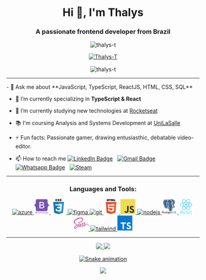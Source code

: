 <h1 align="center" style=bold>Hi 👋, I'm Thalys </h1>
<h3 align="center">A passionate frontend developer from Brazil</h3>
<p align="center"> <img src="https://komarev.com/ghpvc/?username=thalys-t&label=Profile%20views&color=0e75b6&style=flat" alt="thalys-t" /> </p>

<p align="center" >
  <a href="https://github-profile-trophy.vercel.app/?username=ryo-ma">
    <img src="https://github-profile-trophy.vercel.app/?username=Thalys-T&theme=radical&margin-w=8-ma&title=Commits,Followers,Repositories,Stars&row=2&column=4" alt="Thalys-T" /> </a>
</p>
<p align="center" ><img align="center" src="https://github-readme-streak-stats.herokuapp.com/?user=thalys-t&theme=radical" alt="thalys-t" /></p>
<hr>
- 💬 Ask me about **JavaScript, TypeScript, ReactJS, HTML, CSS, SQL**

- 🌱 I’m currently specializing in **TypeScript & React**

- 🔭 I’m currently studying new technologies at [Rocketseat](https://github.com/Rocketseat)

- 📚 I'm coursing Analysis and Systems Development at [UniLaSalle](https://www.unilasalle.edu.br/) 

- ⚡ Fun facts: Passionate gamer, drawing entusiasthic, debatable video-editor.

- 📫 How to reach me  [![LinkedIn Badge](https://img.shields.io/badge/-Linkedin-blue?style=flat-square&logo=Linkedin&logoColor=white&link=https://www.linkedin.com/in/thalystnmenezes/)](https://www.linkedin.com/in/thalystnmenezes/) 
&nbsp;
[![Gmail Badge](https://img.shields.io/badge/-thalys.tauan@ulbra.inf.br-c14438?style=flat-square&logo=Gmail&logoColor=white&link=mailto:regisoliveiramelo@gmail.com)](mailto:regisoliveiramelo@gmail.com)
&nbsp;
[![Whatsapp Badge](https://img.shields.io/badge/-Whatsapp-20CB60?style=flat-square&logo=whatsapp&logoColor=white&link=http://wa.me/5551992838505)](http://wa.me/5551992838505)
&nbsp;
[![Steam](https://img.shields.io/badge/steam-%23000000.svg?style=for-the-badge&logo=steam&logoColor=white&link=https://steamcommunity.com/id/GhostTl/)](https://steamcommunity.com/id/GhostTl/)
&nbsp;


<hr>


<h3 align="center">Languages and Tools:</h3>
<p 
	align="center"> <a href="https://azure.microsoft.com/en-in/" target="_blank" rel="noreferrer"> 
	<img src="https://www.vectorlogo.zone/logos/microsoft_azure/microsoft_azure-icon.svg" alt="azure" width="40" height="40"/> 
</a>
<a 
	href="https://getbootstrap.com" target="_blank" rel="noreferrer"> 
	<img src="https://raw.githubusercontent.com/devicons/devicon/master/icons/bootstrap/bootstrap-plain-wordmark.svg" alt="bootstrap" width="40" height="40"/> 
</a> 
<a 
	href="https://www.w3schools.com/css/" target="_blank" rel="noreferrer"> 
	<img src="https://raw.githubusercontent.com/devicons/devicon/master/icons/css3/css3-original-wordmark.svg" alt="css3" width="40" height="40"/>
</a> 
<a
	href="https://www.figma.com/" target="_blank" rel="noreferrer">
	<img src="https://www.vectorlogo.zone/logos/figma/figma-icon.svg" alt="figma" width="40" height="40"/> 
</a> 
<a href="https://git-scm.com/" target="_blank" rel="noreferrer">
	<img src="https://www.vectorlogo.zone/logos/git-scm/git-scm-icon.svg" alt="git" width="40" height="40"/> 
</a>
<a 
	href="https://www.w3.org/html/" target="_blank" rel="noreferrer"> 
	<img src="https://raw.githubusercontent.com/devicons/devicon/master/icons/html5/html5-original-wordmark.svg" alt="html5" width="40" height="40"/> 
</a> 
<a 
	href="https://developer.mozilla.org/en-US/docs/Web/JavaScript" target="_blank" rel="noreferrer"> 
	<img src="https://raw.githubusercontent.com/devicons/devicon/master/icons/javascript/javascript-original.svg" alt="javascript" width="40" height="40"/> 
</a> 
 <a 
	href="https://nodejs.org" target="_blank" rel="noreferrer"> 
	<img src="https://cdn.worldvectorlogo.com/logos/nodejs-icon.svg" alt="nodejs" width="40" height="40"/>
 
</a>
 <a
	href="https://www.postgresql.org" target="_blank" rel="noreferrer"> 
	<img src="https://raw.githubusercontent.com/devicons/devicon/master/icons/postgresql/postgresql-original-wordmark.svg" alt="postgresql" width="40" height="40"/> 
</a> 
<a 
	href="https://reactjs.org/" target="_blank" rel="noreferrer"> 
	<img src="https://raw.githubusercontent.com/devicons/devicon/master/icons/react/react-original-wordmark.svg" alt="react" width="40" height="40"/>
</a> 
 <a
	href="https://sass-lang.com" target="_blank" rel="noreferrer"> 
	<img src="https://raw.githubusercontent.com/devicons/devicon/master/icons/sass/sass-original.svg" alt="sass" width="40" height="40"/> 
</a>
 <a
	href="https://tailwindcss.com/" target="_blank" rel="noreferrer">
	<img src="https://www.vectorlogo.zone/logos/tailwindcss/tailwindcss-icon.svg" alt="tailwind" width="40" height="40"/>
</a>
 <a 
	href="https://www.typescriptlang.org/" target="_blank" rel="noreferrer">
	<img src="https://raw.githubusercontent.com/devicons/devicon/master/icons/typescript/typescript-original.svg" alt="typescript" width="40" height="40"/>
</a> 
</p>

</p>

<hr>



<div align="center" stylesheet=row> <a href="https://github.com/Thalys-T"> 
  <img height="180em" src="https://github-readme-stats.vercel.app/api/top-langs/?username=Thalys-T&layout=compact&langs_count=16&layout=compact&theme=radical"/>
  
  <img height="180en" src="https://github-readme-stats.vercel.app/api?username=Thalys-T&show_icons&layout=compact&theme=radical&include_all_commits=true&count_private=true"/>
</div>
<div align="center" >

![Snake animation](https://github.com/Thalys-T/Thalys-T/blob/output/github-contribution-grid-snake.svg)

 <img height="300px" src="https://activity-graph.herokuapp.com/graph?username=Thalys-T&theme=dracula"/>


</div>


